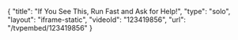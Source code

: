 {
    "title": "If You See This, Run Fast and Ask for Help!",
    "type": "solo",
    "layout": "iframe-static",
    "videoId": "123419856",
    "url": "\/tvpembed\/123419856"
}